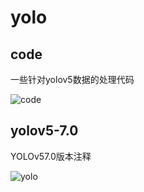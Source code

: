 # yolo
## code
一些针对yolov5数据的处理代码

![code](C:\Users\dell\Desktop\QQ截图20230302135204.png)

## yolov5-7.0 
YOLOv57.0版本注释

![yolo](C:\Users\dell\Desktop\QQ截图20230302135227.png)